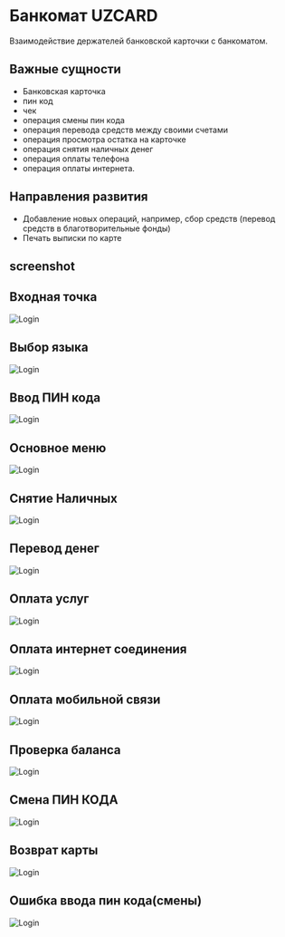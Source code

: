# Банкомат UZCARD
Взаимодействие держателей банковской карточки с банкоматом.

## Важные сущности
- Банковская карточка
- пин код
- чек
- операция смены пин кода
- операция перевода средств между своими счетами
- операция просмотра остатка на карточке
- операция снятия наличных денег
- операция оплаты телефона
- операция оплаты интернета.

## Направления развития
- Добавление новых операций, например, сбор средств (перевод средств в благотворительные фонды)
- Печать выписки по карте

## screenshot
## Входная точка
![Login](https://github.com/Remjlik/lab1/blob/main/screenshot/1.png?raw=true)
## Выбор языка
![Login](https://github.com/Remjlik/lab1/blob/main/screenshot/2.png?raw=true)
## Ввод ПИН кода
![Login](https://github.com/Remjlik/lab1/blob/main/screenshot/3.png?raw=true)
## Основное меню
![Login](https://github.com/Remjlik/lab1/blob/main/screenshot/4.png?raw=true)
## Снятие Наличных
![Login](https://github.com/Remjlik/lab1/blob/main/screenshot/5.png?raw=true)
## Перевод денег
![Login](https://github.com/Remjlik/lab1/blob/main/screenshot/6.png?raw=true)
## Оплата услуг
![Login](https://github.com/Remjlik/lab1/blob/main/screenshot/7.png?raw=true)
## Оплата интернет соединения
![Login](https://github.com/Remjlik/lab1/blob/main/screenshot/8.png?raw=true)
## Оплата мобильной связи
![Login](https://github.com/Remjlik/lab1/blob/main/screenshot/9.png?raw=true)
## Проверка баланса 
![Login](https://github.com/Remjlik/lab1/blob/main/screenshot/10.png?raw=true)
## Смена ПИН КОДА
![Login](https://github.com/Remjlik/lab1/blob/main/screenshot/11.png?raw=true)
## Возврат карты 
![Login](https://github.com/Remjlik/lab1/blob/main/screenshot/12.png?raw=true)
## Ошибка ввода пин кода(смены)
![Login](https://github.com/Remjlik/lab1/blob/main/screenshot/13.png?raw=true)

